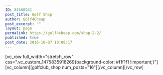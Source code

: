 ```yaml
---
ID: 81660241
post_title: Golf Shop
author: Golf4Cheap
post_excerpt: ""
layout: page
permalink: https://golf4cheap.com/shop-2-2/
published: true
post_date: 2016-10-07 10:08:17
---
```

[vc_row full_width="stretch_row" css=".vc_custom_1475835918269{background-color: #f1f1f1 !important;}"][vc_column][golfclub_shop num_posts="16"][/vc_column][/vc_row]